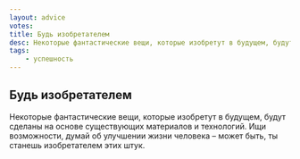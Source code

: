 ```yaml
---
layout: advice
votes:
title: Будь изобретателем
desc: Некоторые фантастические вещи, которые изобретут в будущем, будут сделаны на основе существующих материалов и технологий.
tags:
    - успешность
---
```


## Будь изобретателем

Некоторые фантастические вещи, которые изобретут в будущем, будут сделаны на основе существующих материалов и технологий. Ищи возможности, думай об улучшении жизни человека – может быть, ты станешь изобретателем этих штук.
